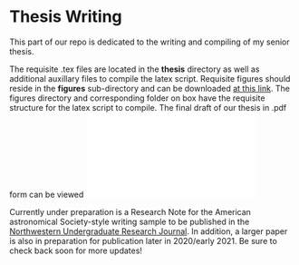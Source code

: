 # Thesis Writing

This part of our repo is dedicated to the writing and compiling of my senior thesis.

The requisite .tex files are located in the **thesis** directory as well as additional auxillary files to compile the latex script.
Requisite figures should reside in the **figures** sub-directory and can be downloaded [at this link](https://northwestern.box.com/s/v9j0x3sw29gd6myqchcrgzrvotm8ltgb). The figures directory and corresponding folder on box have the requisite structure for the latex script to compile.
The final draft of our thesis in .pdf form can be viewed ![here.](/thesis/AndrewBowenThesis.pdf)

Currently under preparation is a Research Note for the American astronomical Society-style writing sample to be published in the [Northwestern Undergraduate Research Journal](https://thenurj.com). In addition, a larger paper is also in preparation for publication later in 2020/early 2021. Be sure to check back soon for more updates!





